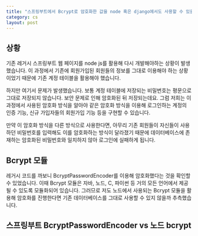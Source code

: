 ```yaml
---
title: "스프링부트에서 Bcrypt로 암호화한 값을 node 혹은 django에서도 사용할 수 있을까?"
category: cs
layout: post
---
```


## 상황

기존 레거시 스프링부트 웹 페이지를 node js를 활용해 다시 개발해야하는 상황이 발생했습니다. 이 과정에서 기존에 회원가입된 회원들의 정보를 그대로 이용해야 하는 상황이었기 때문에 기존 계정 테이블을 활용해야 했습니다.

하지만 여기서 문제가 발생했습니다. 보통 계정 테이블에 저장되는 비밀번호는 평문으로 그대로 저장되지 않습니다. 보안 문제로 인해 암호화된 뒤 저장되는데요. 그럼 저희는 이 과정에서 사용된 암호화 방식을 알아야 같은 암호화 방식을 이용해 로그인하는 계정의 인증 기능, 신규 가입자들의 회원가입 기능 등을 구현할 수 있습니다.

만약 이 암호화 방식을 다른 방식으로 사용한다면, 아무리 기존 회원들이 자신들이 사용하던 비밀번호를 입력해도 이를 암호화하는 방식이 달라졌기 때문에 데이터베이스에 존재하는 암호화된 비밀번호와 일치하지 않아 로그인에 실패하게 됩니다.

## Bcrypt 모듈

레거시 코드를 까보니 BcryptPasswordEncoder를 이용해 암호화했다는 것을 확인할 수 있었습니다. 이때 Bcrypt 모듈은 자바, 노드, C, 파이썬 등 거의 모든 언어에서 제공될 수 있도록 모듈화되어 있습니다. 그러므로 저도 노드에서 사용되는 Bcrypt 모듈을 활용해 암호화를 진행한다면 기존 데이터베이스를 그대로 사용할 수 있지 않을까 추측했습니다.


## 스프링부트 BcryptPasswordEncoder vs 노드 bcrypt

